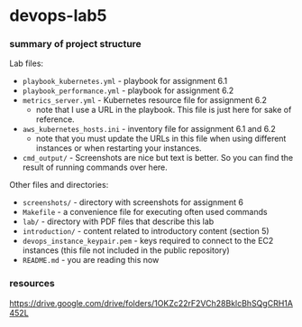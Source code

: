 # devops-lab5


### summary of project structure

Lab files:
* `playbook_kubernetes.yml` - playbook for assignment 6.1     
* `playbook_performance.yml` - playbook for assignment 6.2
* `metrics_server.yml` - Kubernetes resource file for assignment 6.2
   + note that I use a URL in the playbook. This file is just here for sake of reference.
* `aws_kubernetes_hosts.ini` - inventory file for assignment 6.1 and 6.2
   + note that you must update the URLs in this file when using different instances or when restarting your instances.
* `cmd_output/` - Screenshots are nice but text is better. So you can find the result of running commands over here.

Other files and directories:     
* `screenshots/` - directory with screenshots for assignment 6
* `Makefile` - a convenience file for executing often used commands
* `lab/` - directory with  PDF files that describe this lab 
* `introduction/` - content related to introductory content (section 5)
* `devops_instance_keypair.pem` - keys required to connect to the EC2 instances (this file not included in the public repository)
* `README.md` - you are reading this now





### resources
<https://drive.google.com/drive/folders/1OKZc22rF2VCh28BklcBhSQgCRH1A452L>
